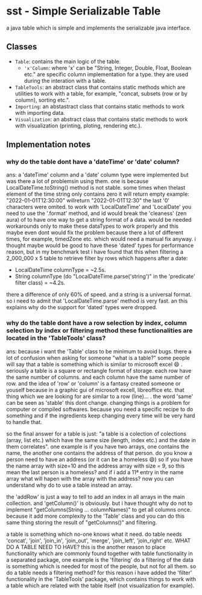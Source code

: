 # sst - Simple Serializable Table

a java table which is simple and implements the serializable java interface.

## Classes

* `Table`: contains the main logic of the table.
  * `'x'Column`: where 'x' can be "String, Integer, Double, Float, Boolean etc." are specific column implementation for a type. they are used during the interation with a table.
* `TableTools`: an abstract class that contains static methods which are utilities to work with a table, for example, "concat, subsets (row or by column), sorting etc.".
* `Importing`: an abstastract class that contains static methods to work with importing data.
* `Visualization`: an abstract class that contains static methods to work with visualization (printing, ploting, rendering etc.).

## Implementation notes

### why do the table dont have a 'dateTime' or 'date' column?

ans: a 'dateTime' column and a 'date' column type were implemented but was there a lot of problemsin using them. one is because LocalDateTime.toString() method is not stable. some times when thelast element of the time string only contains zero it will return empty example: "2022-01-01T12:30:00" willreturn "2022-01-01T12:30" the last '0' characters were omited. to work with 'LocalDateTime' and 'LocalDate' you need to use the '.format' method, and id would break the 'cleaness' (zen aura) of to have one way to get a string format of a data. would be needed workarounds only to make these dataTypes to work properly and this maybe even dont would fix the problem because there a lot of different times, for example, timedZone etc. which would need a manual fix anyway. i thought maybe would be good to have these 'dated' types for performance reason, but in my benchmark test i have found that this when filtering a 2_000_000 x 5 table to retrieve filter by rows which happens after a date:

* LocalDateTime columnType = ~2.5s.
* String columnType (do "LocalDateTime.parse('string')" in the 'predicate' filter class) = ~4.2s.

there a difference of only 60% of speed. and a string is a universal format. so i need to admit that 'LocalDateTime.parse' method is very fast. an this explains why do the support for 'dated' types were dropped.

### why do the table dont have a row selection by index, column selection by index or filtering method these functionalities are located in the 'TableTools' class?

ans: because i want the 'Table' class to be minimum to avoid bugs. there a lot of confusion when asking for someone "what is a table?" some people will say that a table is something which is similar to microsoft excel 😄 . seriously a table is a square or rectangle format of storage. each row have the same number of columns. and each column have the same number of row. and the idea of 'row' or 'column' is a fantasy created someone or youself because in a graphic gui of microsoft excell, libreoffice etc. that thing which we are looking for are similar to a row (line)... . the word 'same' can be seen as 'stable' this dont change. changing things is a problem for computer or compiled softwares. because you need a specific recipe to do something and if the ingredients keep changing every time will be very hard to handle that.

so the final answer for a table is just: "a table is a colection of colections (array, list etc.) which have the same size (length, index etc.) and the date in them correlates". one example is if you have two arrays, one contains the name, the another one contains the address of that person. do you know a person need to have an address (or it can be a homeless 😄) so if you have the name array with size=10 and the address array with size = 9, so this mean the last person is a homeless? and if i add a 11ª entry in the name array what will hapen with the array with the address? now you can understand why do to use a table instead an array.

the 'addRow' is just a way to tell to add an index in all arrays in the main collection. and 'getColumn()' is obviously. but i have thought why do not to implement "getColumns(String ... columnNames)" to get all columns once. because it add more complexity to the 'Table' class and you can do this same thing storing the result of "getColumns()" and filtering.

a table is something which no-one knows what it need. do table needs 'concat', 'join', 'join_in', 'join_out', 'merge', 'join_left', 'join_right' etc. WHAT DO A TABLE NEED TO HAVE? this is the another reason to place functionality which are commonly found together with table functionality in a separated package, one example is the 'filtering' do a filtering of the data is something which is needed for most of the people, but not for all them. so do a table needs a filtering method? for this reason i have added the 'filter' functionality in the 'TableTools' package, which contains things to work with a table which are related with the table itself (not visualization for example).
